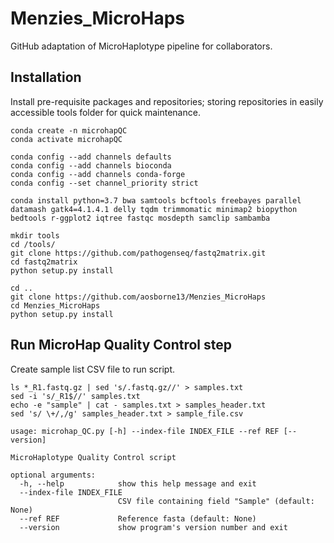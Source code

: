 # Menzies_MicroHaps
GitHub adaptation of MicroHaplotype pipeline for collaborators.

## Installation
Install pre-requisite packages and repositories; storing repositories in easily accessible tools folder for quick maintenance.
```
conda create -n microhapQC
conda activate microhapQC

conda config --add channels defaults
conda config --add channels bioconda
conda config --add channels conda-forge
conda config --set channel_priority strict

conda install python=3.7 bwa samtools bcftools freebayes parallel datamash gatk4=4.1.4.1 delly tqdm trimmomatic minimap2 biopython bedtools r-ggplot2 iqtree fastqc mosdepth samclip sambamba

mkdir tools
cd /tools/
git clone https://github.com/pathogenseq/fastq2matrix.git
cd fastq2matrix
python setup.py install

cd ..
git clone https://github.com/aosborne13/Menzies_MicroHaps
cd Menzies_MicroHaps
python setup.py install
```
## Run MicroHap Quality Control step
Create sample list CSV file to run script.
```
ls *_R1.fastq.gz | sed 's/.fastq.gz//' > samples.txt
sed -i 's/_R1$//' samples.txt
echo -e "sample" | cat - samples.txt > samples_header.txt
sed 's/ \+/,/g' samples_header.txt > sample_file.csv

usage: microhap_QC.py [-h] --index-file INDEX_FILE --ref REF [--version]

MicroHaplotype Quality Control script

optional arguments:
  -h, --help            show this help message and exit
  --index-file INDEX_FILE
                        CSV file containing field "Sample" (default: None)
  --ref REF             Reference fasta (default: None)
  --version             show program's version number and exit

```
